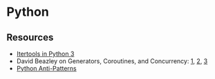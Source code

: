 # Python

## Resources

* [Itertools in Python 3](https://realpython.com/python-itertools/)
* David Beazley on Generators, Coroutines, and Concurrency: [1](http://www.dabeaz.com/generators/), [2](http://www.dabeaz.com/coroutines/), [3](http://www.dabeaz.com/finalgenerator/)
* [Python Anti-Patterns](https://docs.quantifiedcode.com/python-anti-patterns/index.html#)

